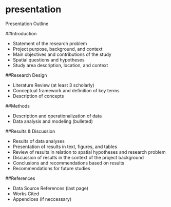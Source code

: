 # presentation
Presentation Outline

##Introduction

* Statement of the research problem
* Project purpose, background, and context
* Main objectives and contributions of the study
* Spatial questions and hypotheses
* Study area description, location, and context

##Research Design

* Literature Review (at least 3 scholarly)
* Conceptual framework and definition of key terms
* Description of concepts

##Methods

* Description and operationalization of data
* Data analysis and modeling (bulleted)


##Results & Discussion

* Results of data analyses
* Presentation of results in text, figures, and tables
* Review of results in relation to spatial hypotheses and research problem
* Discussion of results in the context of the project background
* Conclusions and recommendations based on results
* Recommendations for future studies

##References	

* Data Source References (last page)
* Works Cited
* Appendices (if neccessary)
